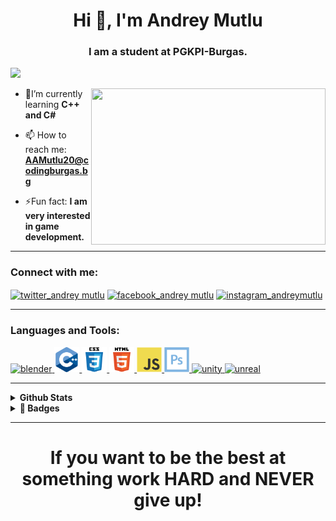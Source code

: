 <h1 align="center">Hi 👋, I'm Andrey Mutlu</h1>
<h3 align="center">I am a student at PGKPI-Burgas.</h3>

<a href="https://hits.seeyoufarm.com"><img src="https://hits.seeyoufarm.com/api/count/incr/badge.svg?url=https%3A%2F%2Fgithub.com%2FAAMutlu20&count_bg=%2368FFEC&title_bg=%23000000&icon=github.svg&icon_color=%23E7E7E7&title=Profile+views&edge_flat=false"/></a>

<img align="right" height="250" width="375" alt="" src="https://i.pinimg.com/originals/d4/a3/58/d4a358e311f3dd1e15bf6a91b1861f51.gif" />

- 📜I’m currently learning **C++ and C#**

- 📫 How to reach me: **AAMutlu20@codingburgas.bg**

- ⚡Fun fact: **I am very interested in game development.**

<hr>

<h3 align="left">Connect with me:</h3>
<p align="left">
  <a href="https://twitter.com/andrey_mutlu" target="blank"><img align="center" src="https://raw.githubusercontent.com/rahuldkjain/github-profile-readme-generator/master/src/images/icons/Social/twitter.svg" alt="twitter_andrey mutlu" height="30" width="40" /></a>
<a href="https://fb.com/andreymutlu" target="blank"><img align="center" src="https://raw.githubusercontent.com/rahuldkjain/github-profile-readme-generator/master/src/images/icons/Social/facebook.svg" alt="facebook_andrey mutlu" height="30" width="40" /></a>
<a href="https://instagram.com/andreymutlu" target="blank"><img align="center" src="https://raw.githubusercontent.com/rahuldkjain/github-profile-readme-generator/master/src/images/icons/Social/instagram.svg" alt="instagram_andreymutlu" height="30" width="40" /></a>
</p>
<hr>

<h3 align="left">Languages and Tools:</h3>
<p align="left"> <a href="https://www.blender.org/" target="_blank" rel="noreferrer"> <img src="https://download.blender.org/branding/community/blender_community_badge_white.svg" alt="blender" width="40" height="40"/> </a> <a href="https://www.w3schools.com/cpp/" target="_blank" rel="noreferrer"> <img src="https://raw.githubusercontent.com/devicons/devicon/master/icons/cplusplus/cplusplus-original.svg" alt="cplusplus" width="40" height="40"/> </a> <a href="https://www.w3schools.com/css/" target="_blank" rel="noreferrer"> <img src="https://raw.githubusercontent.com/devicons/devicon/master/icons/css3/css3-original-wordmark.svg" alt="css3" width="40" height="40"/> </a> <a href="https://www.w3.org/html/" target="_blank" rel="noreferrer"> <img src="https://raw.githubusercontent.com/devicons/devicon/master/icons/html5/html5-original-wordmark.svg" alt="html5" width="40" height="40"/> </a> <a href="https://developer.mozilla.org/en-US/docs/Web/JavaScript" target="_blank" rel="noreferrer"> <img src="https://raw.githubusercontent.com/devicons/devicon/master/icons/javascript/javascript-original.svg" alt="javascript" width="40" height="40"/> </a> <a href="https://www.photoshop.com/en" target="_blank" rel="noreferrer"> <img src="https://raw.githubusercontent.com/devicons/devicon/master/icons/photoshop/photoshop-line.svg" alt="photoshop" width="40" height="40"/> </a> <a href="https://unity.com/" target="_blank" rel="noreferrer"> <img src="https://www.vectorlogo.zone/logos/unity3d/unity3d-icon.svg" alt="unity" width="40" height="40"/> </a> <a href="https://unrealengine.com/" target="_blank" rel="noreferrer"> <img src="https://raw.githubusercontent.com/kenangundogan/fontisto/036b7eca71aab1bef8e6a0518f7329f13ed62f6b/icons/svg/brand/unreal-engine.svg" alt="unreal" width="40" height="40"/> </a> </p>

<hr>
<details>	
  <summary><b>Github Stats</b></summary>

![Grade](https://github-readme-stats.vercel.app/api?username=aamutlu20&show_icons=true&theme=radical&count_private=true)
</details>

<details>
  <summary><b>🏅 Badges</b></summary>

<code><a href ="https://www.credly.com/badges/70e9cabd-e4ff-467a-b2b1-a5e1bb90ea76"><img align="left" alt="Word" width="200px" src="https://images.credly.com/size/340x340/images/fd092703-61db-4e9f-9c7c-2211d44ca87d/MOS_Word.png" ></a></code>
  
 <code><a href ="https://www.credly.com/earner/earned/badge/70692b8f-513c-47c0-a56a-d3441a217b0b"><img align="left" alt="JavaScript" width="200px" src="https://images.credly.com/size/680x680/images/ef99b79e-fd54-4eb5-b2a4-bf17e92a4837/ITS-Badges_JavaScript_1200px.png" ></a></code>
  
   <code><a href ="https://www.credly.com/earner/earned/badge/815b388b-ef00-4b39-b2fd-5cffbb21c40a"><img align="left" alt="Exel" width="200px" src="https://images.credly.com/size/340x340/images/d0790dc7-5127-4262-a492-1b60030b0114/MOS_Excel.png" ></a></code>
  
  <code><a href ="https://www.credly.com/earner/earned/badge/815b388b-ef00-4b39-b2fd-5cffbb21c40a"><img align="left" alt="HTML & CSS" width="200px" src="https://images.credly.com/images/e2dc688d-de61-44a5-81af-ee96f117a211/ITS-Badges_HTML-and-CSS_1200px.png" ></a></code>
  
  <code><a href ="https://www.credly.com/earner/earned/badge/815b388b-ef00-4b39-b2fd-5cffbb21c40a"><img align="left" alt="Photoshop" width="200px" src="https://certiport.pearsonvue.com/getattachment/Certifications/Adobe/ACP/Badging/Photoshop/Adobe_Certified_Professional_Adobe_Photoshop_digital_badge.png?lang=en-US&width=601&height=601&ext=.png" ></a></code>
  
</details>  

<hr>

<div align="center">

# If you want to be the best at something work HARD and NEVER give up!
